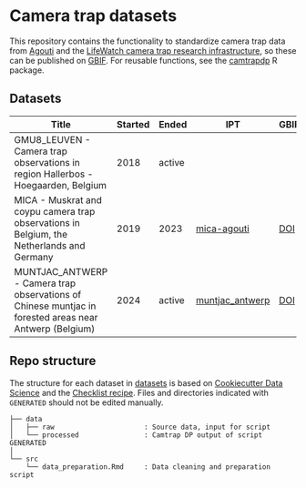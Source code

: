 # Camera trap datasets

This repository contains the functionality to standardize camera trap data from [Agouti](https://agouti.eu) and the [LifeWatch camera trap research infrastructure](https://www.lifewatch.be/bio-logging-and-camera-trapping-services), so these can be published on [GBIF](https://www.gbif.org/). For reusable functions, see the [camtrapdp](https://inbo.github.io/camtrapdp) R package.

## Datasets

Title | Started | Ended | IPT | GBIF
--- | --- | --- | --- | ---
GMU8_LEUVEN - Camera trap observations in region Hallerbos - Hoegaarden, Belgium | 2018 | active | |
MICA - Muskrat and coypu camera trap observations in Belgium, the Netherlands and Germany | 2019 | 2023 | [mica-agouti](https://ipt.inbo.be/resource?r=mica-agouti) | [DOI](https://doi.org/10.15468/5tb6ze)
MUNTJAC_ANTWERP - Camera trap observations of Chinese muntjac in forested areas near Antwerp (Belgium) | 2024 | active | [muntjac_antwerp](https://ipt.inbo.be/resource?r=muntjac_antwerp) | [DOI](https://doi.org/10.15468/pequ4z)

## Repo structure

The structure for each dataset in [datasets](datasets) is based on [Cookiecutter Data Science](http://drivendata.github.io/cookiecutter-data-science/) and the [Checklist recipe](https://github.com/trias-project/checklist-recipe). Files and directories indicated with `GENERATED` should not be edited manually.

```
├── data
│   ├── raw                      : Source data, input for script
│   └── processed                : Camtrap DP output of script GENERATED
│
└── src
    └── data_preparation.Rmd     : Data cleaning and preparation script
```
